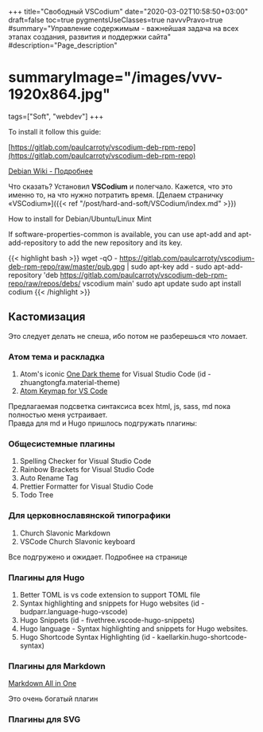 +++
title="Свободный VSCodium"
date="2020-03-02T10:58:50+03:00"
draft=false
toc=true
pygmentsUseClasses=true
navvvPravo=true
#summary="Управление содержимым - важнейшая задача на всех этапах создания, развития и поддержки сайта"
#description="Page_description"
# summaryImage="/images/vvv-1920x864.jpg"
tags=["Soft", "webdev"]
+++

To install it follow this guide:

[https://gitlab.com/paulcarroty/vscodium-deb-rpm-repo](https://gitlab.com/paulcarroty/vscodium-deb-rpm-repo)

[Debian Wiki - Подробнее](https://wiki.debian.org/VisualStudioCode)

Что сказать? Установил **VSCodium** и полегчало. Кажется, что это именно то, на что нужно потратить время. [Делаем страничку «VSCodium»]({{< ref "/post/hard-and-soft/VSCodium/index.md" >}})

How to install for Debian/Ubuntu/Linux Mint

If software-properties-common is available, you can use apt-add and apt-add-repository to add the new repository and its key.

{{< highlight bash >}}
wget -qO - https://gitlab.com/paulcarroty/vscodium-deb-rpm-repo/raw/master/pub.gpg | sudo apt-key add -
sudo apt-add-repository 'deb https://gitlab.com/paulcarroty/vscodium-deb-rpm-repo/raw/repos/debs/ vscodium main'
sudo apt update
sudo apt install codium
{{< /highlight >}}

## Кастомизация

Это следует делать не спеша, ибо потом не разберешься что ломает.

### Атом тема и раскладка

1. Atom's iconic [One Dark theme](https://github.com/Binaryify/OneDark-Pro) for Visual Studio Code (id - zhuangtongfa.material-theme)
2. [Atom Keymap for VS Code](https://github.com/Microsoft/vscode-atom-keybindings)

Предлагаемая подсветка синтаксиса всех html, js, sass, md пока полностью меня устраивает.  
Правда для md и Hugo пришлось подгружать плагины:

### Общесистемные плагины

1. Spelling Checker for Visual Studio Code
2. Rainbow Brackets for Visual Studio Code
3. Auto Rename Tag
4. Prettier Formatter for Visual Studio Code
5. Todo Tree

### Для церковнославянской типографики

1. Church Slavonic Markdown
2. VSCode Church Slavonic keyboard

Все подгружено и ожидает. Подробнее на странице

### Плагины для Hugo

1. Better TOML is vs code extension to support TOML file
2. Syntax highlighting and snippets for Hugo websites (id - budparr.language-hugo-vscode)
3. Hugo Snippets (id - fivethree.vscode-hugo-snippets)
4. Hugo language - Syntax highlighting and snippets for Hugo websites.
5. Hugo Shortcode Syntax Highlighting (id - kaellarkin.hugo-shortcode-syntax)

### Плагины для Markdown

[Markdown All in One](https://github.com/yzhang-gh/vscode-markdown)

Это очень богатый плагин

### Плагины для SVG
